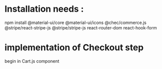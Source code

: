 ## 

# Installation needs :
npm install @material-ui/core @material-ui/icons @chec/commerce.js @stripe/react-stripe-js 
@stripe/stripe-js react-router-dom react-hook-form


# implementation of Checkout step
begin in Cart.js component 